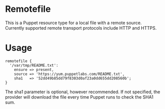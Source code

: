 Remotefile
==========

This is a Puppet resource type for a local file with a remote source. Currently
supported remote transport protocols include HTTP and HTTPS.

Usage
=====

```
remotefile {
  '/var/tmp/README.txt':
    ensure => present,
    source => 'https://yum.puppetlabs.com/README.txt',
    sha1   => '52dd49b85dd79f8303d0af23a0dd655dd208560b';
}
```

The sha1 parameter is optional, however recommended. If not specified, the
provider will download the file every time Puppet runs to check the SHA1 sum.
